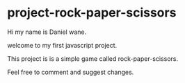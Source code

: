 # project-rock-paper-scissors

Hi my name is Daniel wane.

welcome to my first javascript project.

This project is is a simple game called rock-paper-scissors.

Feel free to comment and suggest changes.